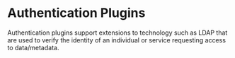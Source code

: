 <!-- SPDX-License-Identifier: Apache-2.0 -->
  
# Authentication Plugins

Authentication plugins support extensions to technology such as LDAP that
are used to verify the identity of an individual or service requesting
access to data/metadata.